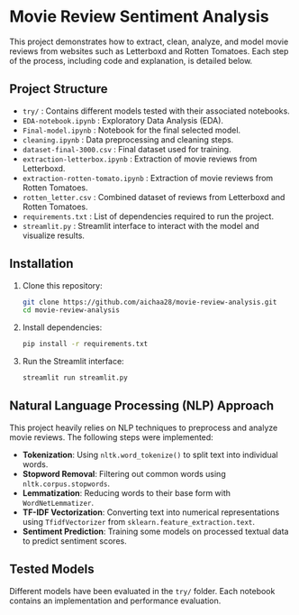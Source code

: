 # Movie Review Sentiment Analysis

This project demonstrates how to extract, clean, analyze, and model movie reviews from websites such as Letterboxd and Rotten Tomatoes. Each step of the process, including code and explanation, is detailed below.

## Project Structure

- `try/` : Contains different models tested with their associated notebooks.
- `EDA-notebook.ipynb` : Exploratory Data Analysis (EDA).
- `Final-model.ipynb` : Notebook for the final selected model.
- `cleaning.ipynb` : Data preprocessing and cleaning steps.
- `dataset-final-3000.csv` : Final dataset used for training.
- `extraction-letterbox.ipynb` : Extraction of movie reviews from Letterboxd.
- `extraction-rotten-tomato.ipynb` : Extraction of movie reviews from Rotten Tomatoes.
- `rotten_letter.csv` : Combined dataset of reviews from Letterboxd and Rotten Tomatoes.
- `requirements.txt` : List of dependencies required to run the project.
- `streamlit.py` : Streamlit interface to interact with the model and visualize results.

## Installation

1. Clone this repository:
   ```bash
   git clone https://github.com/aichaa28/movie-review-analysis.git
   cd movie-review-analysis
   ```
2. Install dependencies:
   ```bash
   pip install -r requirements.txt
   ```
3. Run the Streamlit interface:
   ```bash
   streamlit run streamlit.py
   ```

## Natural Language Processing (NLP) Approach

This project heavily relies on NLP techniques to preprocess and analyze movie reviews. The following steps were implemented:

- **Tokenization**: Using `nltk.word_tokenize()` to split text into individual words.
- **Stopword Removal**: Filtering out common words using `nltk.corpus.stopwords`.
- **Lemmatization**: Reducing words to their base form with `WordNetLemmatizer`.
- **TF-IDF Vectorization**: Converting text into numerical representations using `TfidfVectorizer` from `sklearn.feature_extraction.text`.
- **Sentiment Prediction**: Training some models on processed textual data to predict sentiment scores.

## Tested Models

Different models have been evaluated in the `try/` folder. Each notebook contains an implementation and performance evaluation.



